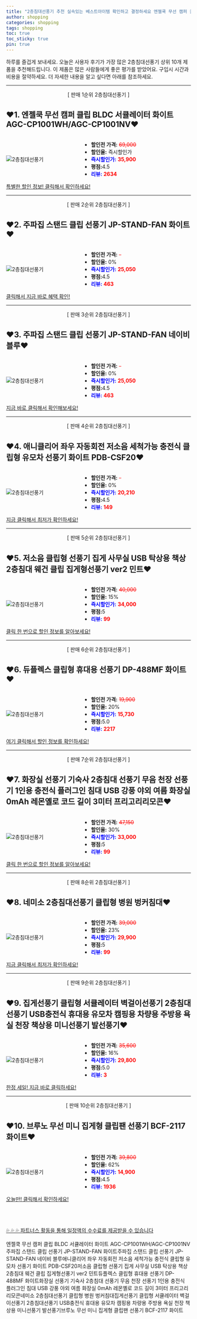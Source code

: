 ```yaml
---
title: "2층침대선풍기 추천 실속있는 베스트아이템 확인하고 결정하세요 엔젤쿡 무선 캠퍼 클립 BLDC"
author: shopping
categories: shopping
tags: shopping
toc: true
toc_sticky: true
pin: true
---
```

하루를 즐겁게 보내세요. 오늘은 사용자 후기가 가장 많은 2층침대선풍기 상위 10개 제품을 추천해드립니다. 이 제품은 많은 사람들에게 좋은 평가를 받았어요. 구입시 시간과 비용을 절약하세요. 더 자세한 내용을 알고 싶다면 아래를 참조하세요.

---
<p class="toplist" style="margin: 0 auto; display: block; width: fit-content;">[ 판매 1순위 2층침대선풍기 ]</p>

<h2><strong>❤️1. 엔젤쿡 무선 캠퍼 클립 BLDC 서큘레이터 화이트 AGC-CP1001WH/AGC-CP1001NV❤️</strong></h2>

<div style="display: flex; align-items: center;">
    <div style="flex: 0.4;">
        <img src="https://thumbnail6.coupangcdn.com/thumbnails/remote/230x230ex/image/vendor_inventory/3ce6/ce562bdda81d06b31f719ceaefb3a4833053fc2f344fa89dc1dc6c24ba52.jpg" alt="2층침대선풍기" style="max-width: 100%;">
    </div>
    <div style="flex: 0.6; margin-left: 10px;">
        <ul>
            <li><strong>할인전 가격:</strong> <del style="color: red;">69,000</del></li>
            <li><strong>할인율:</strong> 즉시할인가</li>
            <li><span style='color:blue'><strong>즉시할인가:</strong></span> <span style='color:red'><strong>35,900</strong></span></li>
            <li><strong>평점:</strong>4.5</li>
            <li><span style='color:blue'><strong>리뷰:</strong></span> <span style='color:red'><strong>2634</strong></span></li>
        </ul>
    </div>
</div>
<div class="center">
    <a href="https://William4Davisa.github.io?lptag=AF9450613&subid=githubio&pageKey=6416891563&traceid=V0-153&itemId=13786889367&vendorItemId=89579935905" class="myButton">
        특별한 할인 정보! 클릭해서 확인하세요!
    </a>
</div>


---
<p class="toplist" style="margin: 0 auto; display: block; width: fit-content;">[ 판매 2순위 2층침대선풍기 ]</p>

<h2><strong>❤️2. 주파집 스탠드 클립 선풍기 JP-STAND-FAN 화이트❤️</strong></h2>

<div style="display: flex; align-items: center;">
    <div style="flex: 0.4;">
        <img src="https://thumbnail7.coupangcdn.com/thumbnails/remote/230x230ex/image/retail/images/2020/03/26/11/7/23622ce0-6ea9-4d17-9f46-98c70ecb448c.jpg" alt="2층침대선풍기" style="max-width: 100%;">
    </div>
    <div style="flex: 0.6; margin-left: 10px;">
        <ul>
            <li><strong>할인전 가격:</strong> <del style="color: red;">-</del></li>
            <li><strong>할인율:</strong> 0%</li>
            <li><span style='color:blue'><strong>즉시할인가:</strong></span> <span style='color:red'><strong>25,050</strong></span></li>
            <li><strong>평점:</strong>4.5</li>
            <li><span style='color:blue'><strong>리뷰:</strong></span> <span style='color:red'><strong>463</strong></span></li>
        </ul>
    </div>
</div>
<div class="center">
    <a href="https://William4Davisa.github.io?lptag=AF9450613&subid=githubio&pageKey=1406861235&traceid=V0-153&itemId=2442533027&vendorItemId=70436280297" class="myButton">
        클릭해서 지금 바로 혜택 확인!
    </a>
</div>


---
<p class="toplist" style="margin: 0 auto; display: block; width: fit-content;">[ 판매 3순위 2층침대선풍기 ]</p>

<h2><strong>❤️3. 주파집 스탠드 클립 선풍기 JP-STAND-FAN 네이비 블루❤️</strong></h2>

<div style="display: flex; align-items: center;">
    <div style="flex: 0.4;">
        <img src="https://thumbnail7.coupangcdn.com/thumbnails/remote/230x230ex/image/retail/images/3825084673732230-002e5769-22fe-4351-a9e0-a7fe1a749081.jpg" alt="2층침대선풍기" style="max-width: 100%;">
    </div>
    <div style="flex: 0.6; margin-left: 10px;">
        <ul>
            <li><strong>할인전 가격:</strong> <del style="color: red;">-</del></li>
            <li><strong>할인율:</strong> 0%</li>
            <li><span style='color:blue'><strong>즉시할인가:</strong></span> <span style='color:red'><strong>25,050</strong></span></li>
            <li><strong>평점:</strong>4.5</li>
            <li><span style='color:blue'><strong>리뷰:</strong></span> <span style='color:red'><strong>463</strong></span></li>
        </ul>
    </div>
</div>
<div class="center">
    <a href="https://William4Davisa.github.io?lptag=AF9450613&subid=githubio&pageKey=1406861235&traceid=V0-153&itemId=19527252107&vendorItemId=70440920061" class="myButton">
        지금 바로 클릭해서 확인해보세요!
    </a>
</div>


---
<p class="toplist" style="margin: 0 auto; display: block; width: fit-content;">[ 판매 4순위 2층침대선풍기 ]</p>

<h2><strong>❤️4. 애니클리어 좌우 자동회전 저소음 세척가능 충전식 클립형 유모차 선풍기 화이트 PDB-CSF20❤️</strong></h2>

<div style="display: flex; align-items: center;">
    <div style="flex: 0.4;">
        <img src="https://thumbnail6.coupangcdn.com/thumbnails/remote/230x230ex/image/retail/images/4381372207914481-5237744b-d3f6-4a40-9d17-aba6b074bcf5.jpg" alt="2층침대선풍기" style="max-width: 100%;">
    </div>
    <div style="flex: 0.6; margin-left: 10px;">
        <ul>
            <li><strong>할인전 가격:</strong> <del style="color: red;">-</del></li>
            <li><strong>할인율:</strong> 0%</li>
            <li><span style='color:blue'><strong>즉시할인가:</strong></span> <span style='color:red'><strong>20,210</strong></span></li>
            <li><strong>평점:</strong>4.5</li>
            <li><span style='color:blue'><strong>리뷰:</strong></span> <span style='color:red'><strong>149</strong></span></li>
        </ul>
    </div>
</div>
<div class="center">
    <a href="https://William4Davisa.github.io?lptag=AF9450613&subid=githubio&pageKey=6645101368&traceid=V0-153&itemId=15206085953&vendorItemId=82427175084" class="myButton">
        지금 클릭해서 최저가 확인하세요!
    </a>
</div>


---
<p class="toplist" style="margin: 0 auto; display: block; width: fit-content;">[ 판매 5순위 2층침대선풍기 ]</p>

<h2><strong>❤️5. 저소음 클립형 선풍기 집게 사무실 USB 탁상용 책상 2층침대 웨건 클립 집게형선풍기 ver2  민트❤️</strong></h2>

<div style="display: flex; align-items: center;">
    <div style="flex: 0.4;">
        <img src="https://thumbnail8.coupangcdn.com/thumbnails/remote/230x230ex/image/vendor_inventory/a553/03033ff7a207a6f2e9ebfed9906dcab9e6ff630b0f1ad5146a8f740be6fe.jpg" alt="2층침대선풍기" style="max-width: 100%;">
    </div>
    <div style="flex: 0.6; margin-left: 10px;">
        <ul>
            <li><strong>할인전 가격:</strong> <del style="color: red;">40,000</del></li>
            <li><strong>할인율:</strong> 15%</li>
            <li><span style='color:blue'><strong>즉시할인가:</strong></span> <span style='color:red'><strong>34,000</strong></span></li>
            <li><strong>평점:</strong>5</li>
            <li><span style='color:blue'><strong>리뷰:</strong></span> <span style='color:red'><strong>99</strong></span></li>
        </ul>
    </div>
</div>
<div class="center">
    <a href="https://William4Davisa.github.io?lptag=AF9450613&subid=githubio&pageKey=6703286322&traceid=V0-153&itemId=15534488671&vendorItemId=82753680939" class="myButton">
        클릭 한 번으로 할인 정보를 알아보세요!
    </a>
</div>


---
<p class="toplist" style="margin: 0 auto; display: block; width: fit-content;">[ 판매 6순위 2층침대선풍기 ]</p>

<h2><strong>❤️6. 듀플렉스 클립형 휴대용 선풍기 DP-488MF 화이트❤️</strong></h2>

<div style="display: flex; align-items: center;">
    <div style="flex: 0.4;">
        <img src="https://thumbnail8.coupangcdn.com/thumbnails/remote/230x230ex/image/retail/images/7811659242551286-9f0d95c3-77be-40ff-a641-5a97e99e78d6.jpg" alt="2층침대선풍기" style="max-width: 100%;">
    </div>
    <div style="flex: 0.6; margin-left: 10px;">
        <ul>
            <li><strong>할인전 가격:</strong> <del style="color: red;">19,900</del></li>
            <li><strong>할인율:</strong> 20%</li>
            <li><span style='color:blue'><strong>즉시할인가:</strong></span> <span style='color:red'><strong>15,730</strong></span></li>
            <li><strong>평점:</strong>5.0</li>
            <li><span style='color:blue'><strong>리뷰:</strong></span> <span style='color:red'><strong>2217</strong></span></li>
        </ul>
    </div>
</div>
<div class="center">
    <a href="https://William4Davisa.github.io?lptag=AF9450613&subid=githubio&pageKey=6674030389&traceid=V0-153&itemId=15365046740&vendorItemId=3749655310" class="myButton">
        여기 클릭해서 할인 정보를 확인하세요!
    </a>
</div>


---
<p class="toplist" style="margin: 0 auto; display: block; width: fit-content;">[ 판매 7순위 2층침대선풍기 ]</p>

<h2><strong>❤️7. 화장실 선풍기 기숙사 2층침대 선풍기 무음 천장 선풍기 1인용 충전식 플러그인 침대 USB 강풍 야외 여름 화장실 0mAh 레몬옐로 코드 길이 3미터 프리고리리모콘❤️</strong></h2>

<div style="display: flex; align-items: center;">
    <div style="flex: 0.4;">
        <img src="https://thumbnail7.coupangcdn.com/thumbnails/remote/230x230ex/image/vendor_inventory/804d/080fbedf16ee32dc76f7b335df478a119df06eb3ff9b0622a3bf6f3fef10.png" alt="2층침대선풍기" style="max-width: 100%;">
    </div>
    <div style="flex: 0.6; margin-left: 10px;">
        <ul>
            <li><strong>할인전 가격:</strong> <del style="color: red;">47,150</del></li>
            <li><strong>할인율:</strong> 30%</li>
            <li><span style='color:blue'><strong>즉시할인가:</strong></span> <span style='color:red'><strong>33,000</strong></span></li>
            <li><strong>평점:</strong>5</li>
            <li><span style='color:blue'><strong>리뷰:</strong></span> <span style='color:red'><strong>99</strong></span></li>
        </ul>
    </div>
</div>
<div class="center">
    <a href="https://William4Davisa.github.io?lptag=AF9450613&subid=githubio&pageKey=8108948559&traceid=V0-153&itemId=22963842449&vendorItemId=89997859434" class="myButton">
        클릭 한 번으로 할인 정보를 알아보세요!
    </a>
</div>


---
<p class="toplist" style="margin: 0 auto; display: block; width: fit-content;">[ 판매 8순위 2층침대선풍기 ]</p>

<h2><strong>❤️8. 네미소 2층침대선풍기 클립형 병원 벙커침대❤️</strong></h2>

<div style="display: flex; align-items: center;">
    <div style="flex: 0.4;">
        <img src="https://thumbnail6.coupangcdn.com/thumbnails/remote/230x230ex/image/vendor_inventory/dab3/fbf6dcea1d2eff8d40beb2b8883cc692535b39497cdc3487f7c0d1e57243.jpg" alt="2층침대선풍기" style="max-width: 100%;">
    </div>
    <div style="flex: 0.6; margin-left: 10px;">
        <ul>
            <li><strong>할인전 가격:</strong> <del style="color: red;">39,000</del></li>
            <li><strong>할인율:</strong> 23%</li>
            <li><span style='color:blue'><strong>즉시할인가:</strong></span> <span style='color:red'><strong>29,900</strong></span></li>
            <li><strong>평점:</strong>5</li>
            <li><span style='color:blue'><strong>리뷰:</strong></span> <span style='color:red'><strong>99</strong></span></li>
        </ul>
    </div>
</div>
<div class="center">
    <a href="https://William4Davisa.github.io?lptag=AF9450613&subid=githubio&pageKey=6588890684&traceid=V0-153&itemId=14860072790&vendorItemId=82099192741" class="myButton">
        지금 클릭해서 최저가 확인하세요!
    </a>
</div>


---
<p class="toplist" style="margin: 0 auto; display: block; width: fit-content;">[ 판매 9순위 2층침대선풍기 ]</p>

<h2><strong>❤️9. 집게선풍기 클립형 서큘레이터 벽걸이선풍기 2층침대선풍기 USB충전식 휴대용 유모차 캠핑용 차량용 주방용 욕실 천장 책상용 미니선풍기 발선풍기❤️</strong></h2>

<div style="display: flex; align-items: center;">
    <div style="flex: 0.4;">
        <img src="https://thumbnail7.coupangcdn.com/thumbnails/remote/230x230ex/image/vendor_inventory/f4bc/ea1e8143ae624e05cb7f9e49604c7efccaafec83f62c6acadd5edc37b4cb.jpg" alt="2층침대선풍기" style="max-width: 100%;">
    </div>
    <div style="flex: 0.6; margin-left: 10px;">
        <ul>
            <li><strong>할인전 가격:</strong> <del style="color: red;">35,600</del></li>
            <li><strong>할인율:</strong> 16%</li>
            <li><span style='color:blue'><strong>즉시할인가:</strong></span> <span style='color:red'><strong>29,800</strong></span></li>
            <li><strong>평점:</strong>5.0</li>
            <li><span style='color:blue'><strong>리뷰:</strong></span> <span style='color:red'><strong>3</strong></span></li>
        </ul>
    </div>
</div>
<div class="center">
    <a href="https://William4Davisa.github.io?lptag=AF9450613&subid=githubio&pageKey=6474556662&traceid=V0-153&itemId=14146731820&vendorItemId=81393299049" class="myButton">
        한정 세일! 지금 바로 클릭하세요!
    </a>
</div>


---
<p class="toplist" style="margin: 0 auto; display: block; width: fit-content;">[ 판매 10순위 2층침대선풍기 ]</p>

<h2><strong>❤️10. 브루노 무선 미니 집게형 클립팬 선풍기 BCF-2117 화이트❤️</strong></h2>

<div style="display: flex; align-items: center;">
    <div style="flex: 0.4;">
        <img src="https://thumbnail10.coupangcdn.com/thumbnails/remote/230x230ex/image/retail/images/3654329611768540-b04f313e-5a2d-4d86-868a-adc4ce7c3555.jpg" alt="2층침대선풍기" style="max-width: 100%;">
    </div>
    <div style="flex: 0.6; margin-left: 10px;">
        <ul>
            <li><strong>할인전 가격:</strong> <del style="color: red;">39,800</del></li>
            <li><strong>할인율:</strong> 62%</li>
            <li><span style='color:blue'><strong>즉시할인가:</strong></span> <span style='color:red'><strong>14,900</strong></span></li>
            <li><strong>평점:</strong>4.5</li>
            <li><span style='color:blue'><strong>리뷰:</strong></span> <span style='color:red'><strong>1936</strong></span></li>
        </ul>
    </div>
</div>
<div class="center">
    <a href="https://William4Davisa.github.io?lptag=AF9450613&subid=githubio&pageKey=6339650887&traceid=V0-153&itemId=19299613602&vendorItemId=80551922949" class="myButton">
        오늘만! 클릭해서 확인하세요!
    </a>
</div>

<br><br><br>[💦 💦 💦 파트너스 활동을 통해 일정액의 수수료를 제공받을 수 있습니다](https://link.coupang.com/a/bcpT2c)<br><br>엔젤쿡 무선 캠퍼 클립 BLDC 서큘레이터 화이트 AGC-CP1001WH/AGC-CP1001NV주파집 스탠드 클립 선풍기 JP-STAND-FAN 화이트주파집 스탠드 클립 선풍기 JP-STAND-FAN 네이비 블루애니클리어 좌우 자동회전 저소음 세척가능 충전식 클립형 유모차 선풍기 화이트 PDB-CSF20저소음 클립형 선풍기 집게 사무실 USB 탁상용 책상 2층침대 웨건 클립 집게형선풍기 ver2  민트듀플렉스 클립형 휴대용 선풍기 DP-488MF 화이트화장실 선풍기 기숙사 2층침대 선풍기 무음 천장 선풍기 1인용 충전식 플러그인 침대 USB 강풍 야외 여름 화장실 0mAh 레몬옐로 코드 길이 3미터 프리고리리모콘네미소 2층침대선풍기 클립형 병원 벙커침대집게선풍기 클립형 서큘레이터 벽걸이선풍기 2층침대선풍기 USB충전식 휴대용 유모차 캠핑용 차량용 주방용 욕실 천장 책상용 미니선풍기 발선풍기브루노 무선 미니 집게형 클립팬 선풍기 BCF-2117 화이트